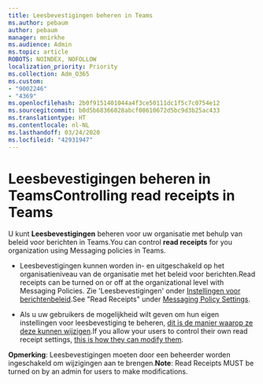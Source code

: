 ```yaml
---
title: Leesbevestigingen beheren in Teams
ms.author: pebaum
author: pebaum
manager: mnirkhe
ms.audience: Admin
ms.topic: article
ROBOTS: NOINDEX, NOFOLLOW
localization_priority: Priority
ms.collection: Adm_O365
ms.custom:
- "9002246"
- "4369"
ms.openlocfilehash: 2b0f9151401044a4f3ce50111dc1f5c7c0754e12
ms.sourcegitcommit: b0d5b68366028abcf08610672d5bc9d3b25ac433
ms.translationtype: HT
ms.contentlocale: nl-NL
ms.lasthandoff: 03/24/2020
ms.locfileid: "42931947"
---
```

# <a name="controlling-read-receipts-in-teams"></a><span data-ttu-id="61f96-102">Leesbevestigingen beheren in Teams</span><span class="sxs-lookup"><span data-stu-id="61f96-102">Controlling read receipts in Teams</span></span>

<span data-ttu-id="61f96-103">U kunt **Leesbevestigingen** beheren voor uw organisatie met behulp van beleid voor berichten in Teams.</span><span class="sxs-lookup"><span data-stu-id="61f96-103">You can control **read receipts** for you organization using Messaging policies in Teams.</span></span>

- <span data-ttu-id="61f96-104">Leesbevestigingen kunnen worden in- en uitgeschakeld op het organisatieniveau van de organisatie met het beleid voor berichten.</span><span class="sxs-lookup"><span data-stu-id="61f96-104">Read receipts can be turned on or off at the organizational level with Messaging Policies.</span></span> <span data-ttu-id="61f96-105">Zie 'Leesbevestigingen' onder [Instellingen voor berichtenbeleid](https://docs.microsoft.com/microsoftteams/messaging-policies-in-teams#messaging-policy-settings).</span><span class="sxs-lookup"><span data-stu-id="61f96-105">See "Read Receipts" under [Messaging Policy Settings](https://docs.microsoft.com/microsoftteams/messaging-policies-in-teams#messaging-policy-settings).</span></span>

- <span data-ttu-id="61f96-106">Als u uw gebruikers de mogelijkheid wilt geven om hun eigen instellingen voor leesbevestiging te beheren, [dit is de manier waarop ze deze kunnen wijzigen](https://docs.microsoft.com/microsoftteams/messaging-policies-in-teams#messaging-policy-settings).</span><span class="sxs-lookup"><span data-stu-id="61f96-106">If you allow your users to control their own read receipt settings, [this is how they can modify them](https://docs.microsoft.com/microsoftteams/messaging-policies-in-teams#messaging-policy-settings).</span></span> 

<span data-ttu-id="61f96-107">**Opmerking**: Leesbevestigingen moeten door een beheerder worden ingeschakeld om wijzigingen aan te brengen.</span><span class="sxs-lookup"><span data-stu-id="61f96-107">**Note**: Read Receipts MUST be turned on by an admin for users to make modifications.</span></span>
